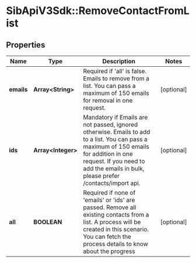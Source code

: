 # SibApiV3Sdk::RemoveContactFromList

## Properties
Name | Type | Description | Notes
------------ | ------------- | ------------- | -------------
**emails** | **Array&lt;String&gt;** | Required if &#39;all&#39; is false. Emails to remove from a list. You can pass a maximum of 150 emails for removal in one request. | [optional] 
**ids** | **Array&lt;Integer&gt;** | Mandatory if Emails are not passed, ignored otherwise. Emails to add to a list. You can pass a maximum of 150 emails for addition in one request. If you need to add the emails in bulk, please prefer /contacts/import api. | [optional] 
**all** | **BOOLEAN** | Required if none of &#39;emails&#39; or &#39;ids&#39; are passed. Remove all existing contacts from a list.  A process will be created in this scenario. You can fetch the process details to know about the progress | [optional] 


